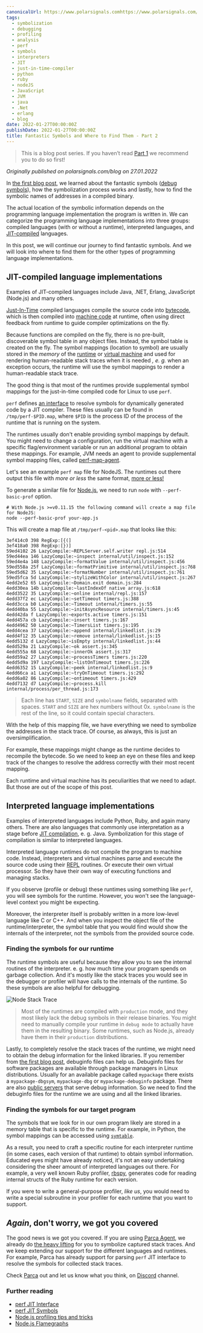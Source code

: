 ```yaml
---
canonicalUrl: https://www.polarsignals.comhttps://www.polarsignals.com/blog/posts/2022/01/27/fantastic-symbols-and-where-to-find-them-part-2
tags:
  - symbolization
  - debugging
  - profiling
  - analysis
  - perf
  - symbols
  - interpreters
  - JIT
  - just-in-time-compiler
  - python
  - ruby
  - nodeJS
  - JavaScript
  - JVM
  - java
  - .Net
  - erlang
  - blog
date: 2022-01-27T00:00:00Z
publishDate: 2022-01-27T00:00:00Z
title: Fantastic Symbols and Where to Find Them - Part 2
---
```


> This is a blog post series. If you haven’t read [Part 1](https://www.polarsignals.com/blog/posts/2022/01/13/fantastic-symbols-and-where-to-find-them) we recommend you to do so first!

_Originally published on polarsignals.com/blog on 27.01.2022_

In [the first blog post](https://www.polarsignals.com/blog/posts/2022/01/13/fantastic-symbols-and-where-to-find-them), we learned about the fantastic symbols ([debug symbols](https://en.wikipedia.org/wiki/Debug_symbol)), how the symbolization process works and lastly, how to find the symbolic names of addresses in a compiled binary.

The actual location of the symbolic information depends on the programming language implementation the program is written in.
We can categorize the programming language implementations into three groups: compiled languages (with or without a runtime), interpreted languages, and [JIT-compiled](https://en.wikipedia.org/wiki/Just-in-time_compilation) languages.

In this post, we will continue our journey to find fantastic symbols. And we will look into where to find them for the other types of programming language implementations.

## JIT-compiled language implementations

Examples of JIT-compiled languages include Java, .NET, Erlang, JavaScript (Node.js) and many others.

[Just-In-Time](https://en.wikipedia.org/wiki/Just-in-time_compilation) compiled languages compile the source code into [bytecode](https://en.wikipedia.org/wiki/Bytecode), which is then compiled into [machine code](https://en.wikipedia.org/wiki/Machine_code) at runtime,
often using direct feedback from runtime to guide compiler optimizations on the fly.

Because functions are compiled on the fly, there is no pre-built, discoverable symbol table in any object files. Instead, the symbol table is created on the fly.
The symbol mappings (location to symbol) are usually stored in the _memory_ of the [runtime](<https://en.wikipedia.org/wiki/Runtime_(program_lifecycle_phase)>) or [virtual machine](https://en.wikipedia.org/wiki/Virtual_machine)
and used for rendering human-readable stack traces when it is needed _, e. g._ when an exception occurs, the runtime will use the symbol mappings to render a human-readable stack trace.

The good thing is that most of the runtimes provide supplemental symbol mappings for the just-in-time compiled code for Linux to use `perf`.

`perf` defines [an interface](https://github.com/torvalds/linux/blob/master/tools/perf/Documentation/jit-interface.txt) to resolve symbols for dynamically generated code by a JIT compiler.
These files usually can be found in `/tmp/perf-$PID.map`, where `$PID` is the process ID of the process of the runtime that is running on the system.

The runtimes usually don't enable providing symbol mappings by default.
You might need to change a configuration, run the virtual machine with a specific flag/environment variable or run an additional program to obtain these mappings.
For example, JVM needs an agent to provide supplemental symbol mapping files, called [perf-map-agent](https://github.com/jvm-profiling-tools/perf-map-agent).

Let's see an example `perf map` file for NodeJS. The runtimes out there output this file with _more or less_ the same format, [more or less!](https://github.com/parca-dev/parca-agent/issues/139)

To generate a similar file for [Node.js](https://en.wikipedia.org/wiki/Node.js), we need to run `node` with `--perf-basic-prof` option.

```shell
# With Node.js >=v0.11.15 the following command will create a map file for NodeJS:
node --perf-basic-prof your-app.js
```

This will create a map file at `/tmp/perf-<pid>.map` that looks like this:

```text
3ef414c0 398 RegExp:[{(]
3ef418a0 398 RegExp:[})]
59ed4102 26 LazyCompile:~REPLServer.self.writer repl.js:514
59ed44ea 146 LazyCompile:~inspect internal/util/inspect.js:152
59ed4e4a 148 LazyCompile:~formatValue internal/util/inspect.js:456
59ed558a 25f LazyCompile:~formatPrimitive internal/util/inspect.js:768
59ed5d62 35 LazyCompile:~formatNumber internal/util/inspect.js:761
59ed5fca 5d LazyCompile:~stylizeWithColor internal/util/inspect.js:267
4edd2e52 65 LazyCompile:~Domain.exit domain.js:284
4edd30ea 14b LazyCompile:~lastIndexOf native array.js:618
4edd3522 35 LazyCompile:~online internal/repl.js:157
4edd37f2 ec LazyCompile:~setTimeout timers.js:388
4edd3cca b0 LazyCompile:~Timeout internal/timers.js:55
4edd40ba 55 LazyCompile:~initAsyncResource internal/timers.js:45
4edd42da f LazyCompile:~exports.active timers.js:151
4edd457a cb LazyCompile:~insert timers.js:167
4edd4962 50 LazyCompile:~TimersList timers.js:195
4edd4cea 37 LazyCompile:~append internal/linkedlist.js:29
4edd4f12 35 LazyCompile:~remove internal/linkedlist.js:15
4edd5132 d LazyCompile:~isEmpty internal/linkedlist.js:44
4edd529a 21 LazyCompile:~ok assert.js:345
4edd555a 68 LazyCompile:~innerOk assert.js:317
4edd59a2 27 LazyCompile:~processTimers timers.js:220
4edd5d9a 197 LazyCompile:~listOnTimeout timers.js:226
4edd6352 15 LazyCompile:~peek internal/linkedlist.js:9
4edd66ca a1 LazyCompile:~tryOnTimeout timers.js:292
4edd6a02 86 LazyCompile:~ontimeout timers.js:429
4edd7132 d7 LazyCompile:~process.kill internal/process/per_thread.js:173
```

> Each line has `START`, `SIZE` and `symbolname` fields, separated with spaces. `START` and `SIZE` are hex numbers without 0x.
> `symbolname` is the rest of the line, so it could contain special characters.

With the help of this mapping file, we have everything we need to symbolize the addresses in the stack trace. Of course, as always, this is just an oversimplification.

For example, these mappings might change as the runtime decides to recompile the bytecode. So we need to keep an eye on these files and keep track of the changes to resolve the address correctly with their most recent mapping.

Each runtime and virtual machine has its peculiarities that we need to adapt. But those are out of the scope of this post.

## Interpreted language implementations

Examples of interpreted languages include Python, Ruby, and again many others.
There are also languages that commonly use interpretation as a stage before [JIT compilation](https://en.wikipedia.org/wiki/Just-in-time_compilation), e. g. Java.
Symbolization for this stage of compilation is similar to interpreted languages.

Interpreted language runtimes do not compile the program to machine code.
Instead, interpreters and virtual machines parse and execute the source code using their [REPL](https://en.wikipedia.org/wiki/Read%E2%80%93eval%E2%80%93print_loop) routines.
Or execute their own virtual processor. So they have their own way of executing functions and managing stacks.

If you observe (profile or debug) these runtimes using something like `perf`,
you will see symbols for the runtime. However, you won't see the language-level context you might be expecting.

Moreover, the interpreter itself is probably written in a more low-level language like C or C++.
And when you inspect the object file of the runtime/interpreter, the symbol table that you would find would show the internals of the interpreter, not the symbols from the provided source code.

### Finding the symbols for our runtime

The runtime symbols are useful because they allow you to see the internal routines of the interpreter. e. g. how much time your program spends on garbage collection.
And it's mostly like the stack traces you would see in the debugger or profiler will have calls to the internals of the runtime.
So these symbols are also helpful for debugging.

![Node Stack Trace](https://www.polarsignals.com/blog/posts/2022/01/node_stack_trace.png)

> Most of the runtimes are compiled with `production` mode, and they most likely lack the debug symbols in their release binaries.
> You might need to manually compile your runtime in `debug mode` to actually have them in the resulting binary.
> Some runtimes, such as Node.js, already have them in their `production` distributions.

Lastly, to completely resolve the stack traces of the runtime, we might need to obtain the debug information for the linked libraries.
If you remember from [the first blog post](/blog/posts/2022/01/13/fantastic-symbols-and-where-to-find-them), debuginfo files can help us.
Debuginfo files for software packages are available through package managers in Linux distributions.
Usually for an available package called `mypackage` there exists a `mypackage-dbgsym`, `mypackage-dbg` or `mypackage-debuginfo` package.
There are also [public servers](https://sourceware.org/elfutils/Debuginfod.html) that serve debug information.
So we need to find the debuginfo files for the runtime we are using and all the linked libraries.

### Finding the symbols for our target program

The symbols that we look for in our own program likely are stored in a memory table that is specific to the runtime.
For example, in Python, the symbol mappings can be accessed using [`symtable`](https://docs.python.org/3/library/symtable.html).

As a result, you need to craft a specific routine for each interpreter runtime (in some cases, each version of that runtime) to obtain symbol information.
Educated eyes might have already noticed, it's not an easy undertaking considering the sheer amount of interpreted languages out there.
For example, a very well known Ruby profiler, [rbspy](https://github.com/rbspy/rbspy/blob/master/ARCHITECTURE.md), generates code for reading internal structs of the Ruby runtime for each version.

If you were to write a general-purpose profiler, _like us_, you would need to write a special subroutine in your profiler for each runtime that you want to support.

## _Again_, don't worry, we got you covered

The good news is we got you covered. If you are using [Parca Agent](https://github.com/parca-dev/parca-agent), we already do [the heavy lifting](https://www.parca.dev/docs/symbolization) for you to symbolize captured stack traces.
And we keep extending our support for the different languages and runtimes.
For example, Parca has already support for parsing `perf` JIT interface to resolve the symbols for collected stack traces.

Check [Parca](https://www.parca.dev/) out and let us know what you think, on [Discord](https://discord.gg/ZgUpYgpzXy) channel.

### Further reading

- [perf JIT Interface](https://github.com/torvalds/linux/blob/master/tools/perf/Documentation/jit-interface.txt)
- [perf JIT Symbols](https://www.brendangregg.com/perf.html#JIT_Symbols)
- [Node.js profiling tips and tricks](https://joyeecheung.github.io/blog/2018/12/31/tips-and-tricks-node-core/)
- [Node.js Flamegraphs](https://www.brendangregg.com/blog/2014-09-17/node-flame-graphs-on-linux.html)
